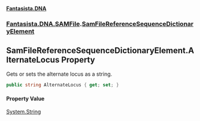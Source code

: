 #### [Fantasista.DNA](index.md 'index')
### [Fantasista.DNA.SAMFile](Fantasista.DNA.SAMFile.md 'Fantasista.DNA.SAMFile').[SamFileReferenceSequenceDictionaryElement](Fantasista.DNA.SAMFile.SamFileReferenceSequenceDictionaryElement.md 'Fantasista.DNA.SAMFile.SamFileReferenceSequenceDictionaryElement')

## SamFileReferenceSequenceDictionaryElement.AlternateLocus Property

Gets or sets the alternate locus as a string.

```csharp
public string AlternateLocus { get; set; }
```

#### Property Value
[System.String](https://docs.microsoft.com/en-us/dotnet/api/System.String 'System.String')
